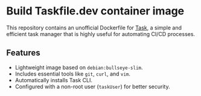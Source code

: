 # Build Taskfile.dev container image 

This repository contains an unofficial Dockerfile for [Task](https://taskfile.dev/), a simple and efficient task manager that is highly useful for automating CI/CD processes.

## Features

- Lightweight image based on `debian:bullseye-slim`.
- Includes essential tools like `git`, `curl`, and `vim`.
- Automatically installs Task CLI.
- Configured with a non-root user (`taskUser`) for better security.

